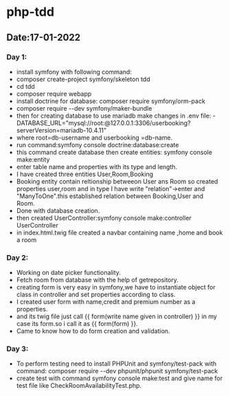 # php-tdd
## Date:17-01-2022

### Day 1:
- install symfony with following command: 
- composer create-project symfony/skeleton tdd
- cd tdd
- composer require webapp
- install doctrine for database: composer require symfony/orm-pack
- composer require --dev symfony/maker-bundle
- then for creating database to use mariadb make changes in .env file: -DATABASE_URL="mysql://root:@127.0.0.1:3306/userbooking?serverVersion=mariadb-10.4.11"
- where root=db-username and userbooking =db-name.
- run command:symfony console doctrine:database:create
- this command create database then create entities: symfony console make:entity
- enter table name and properties with its type and length.
- I have created three entities User,Room,Booking
- Booking entity contain reltionship betweeon User ans Room so created properties user,room and in type I have write "relation"->enter and "ManyToOne".this established relation between Booking,User and Room.
 - Done with database creation.
 - then created UserController:symfony console make:controller UserController
 - in index.html.twig file created a navbar containing name ,home and book a room

 ### Day 2:
 - Working on date picker functionality.
 - Fetch room from database with the help of getrepository.
 - creating form is very easy in symfony,we have to instantiate object for  class in controller and set properties according to class.
- I created user form with name,credit and premium number as a properties.
- and its twig file just call {{ form(write name given in controller) }} in my case its form.so i call it as {{ form(form) }}.
- Came to know how to do form creation and validation.

### Day 3:
- To perform testing need to install PHPUnit and symfony/test-pack with command: composer require --dev phpunit/phpunit symfony/test-pack
- create test with command symfony console make:test and give name for test file like CheckRoomAvailabilityTest.php.

 
 

